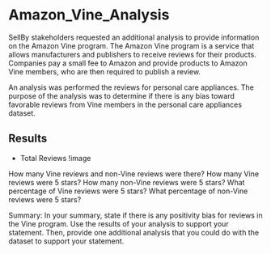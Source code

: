 # Amazon_Vine_Analysis

SellBy stakeholders requested an additional analysis to provide information on the Amazon Vine program. The Amazon Vine program is a service that allows manufacturers and publishers to receive reviews for their products. Companies pay a small fee to Amazon and provide products to Amazon Vine members, who are then required to publish a review. 

An analysis was performed the reviews for personal care appliances. The purpose of the analysis was to determine if there is any bias toward favorable reviews from Vine members in the personal care appliances dataset.

## Results
- Total Reviews
!image 






How many Vine reviews and non-Vine reviews were there?
How many Vine reviews were 5 stars? How many non-Vine reviews were 5 stars?
What percentage of Vine reviews were 5 stars? What percentage of non-Vine reviews were 5 stars?





Summary: In your summary, state if there is any positivity bias for reviews in the Vine program. Use the results of your analysis to support your statement. Then, provide one additional analysis that you could do with the dataset to support your statement.


